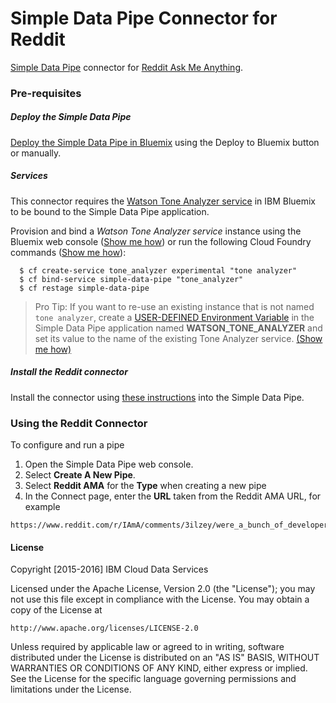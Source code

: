 # Simple Data Pipe Connector for Reddit

[Simple Data Pipe](https://developer.ibm.com/clouddataservices/simple-data-pipe/) connector for [Reddit Ask Me Anything](https://www.reddit.com/r/ama).

### Pre-requisites

##### Deploy the Simple Data Pipe

  [Deploy the Simple Data Pipe in Bluemix](https://github.com/ibm-cds-labs/simple-data-pipe) using the Deploy to Bluemix button or manually.

##### Services

This connector requires the [Watson Tone Analyzer service](https://console.ng.bluemix.net/catalog/services/tone-analyzer) in IBM Bluemix to be bound to the Simple Data Pipe application. 

Provision and bind a _Watson Tone Analyzer service_ instance using the Bluemix web console ([Show me how](https://github.com/ibm-cds-labs/simple-data-pipe/wiki/How-do-I-provision-and-bind-a-service-instance-in-Bluemix-using-the-Bluemix-web-console)) or run the following Cloud Foundry commands ([Show me how](https://github.com/ibm-cds-labs/simple-data-pipe/wiki/How-do-I-provision-and-bind-a-service-instance-in-Bluemix-using-the-Cloud-Foundry-command-line-client)):

````
  $ cf create-service tone_analyzer experimental "tone analyzer"
  $ cf bind-service simple-data-pipe "tone_analyzer"
  $ cf restage simple-data-pipe
````

> Pro Tip: If you want to re-use an existing instance that is not named `tone analyzer`, create a [USER-DEFINED Environment Variable](https://www.ng.bluemix.net/docs/manageapps/depapps.html#ud_env) in the Simple Data Pipe application named __WATSON_TONE_ANALYZER__ and set its value to the name of the existing Tone Analyzer service. [(Show me how)](https://github.com/ibm-cds-labs/simple-data-pipe/wiki/How-do-I-create-a-user-defined-environment-variable-in-Bluemix)

##### Install the Reddit connector

Install the connector using [these instructions](https://github.com/ibm-cds-labs/simple-data-pipe/wiki/Installing-a-Simple-Data-Pipe-Connector) into the Simple Data Pipe.  

### Using the Reddit Connector 
To configure and run a pipe

1. Open the Simple Data Pipe web console.
2. Select __Create A New Pipe__.
3. Select __Reddit AMA__ for the __Type__ when creating a new pipe  
4. In the Connect page, enter the __URL__ taken from the Reddit AMA URL, for example

  ```  
  https://www.reddit.com/r/IAmA/comments/3ilzey/were_a_bunch_of_developers_from_ibm_ask_us/
  ```  

#### License 

Copyright [2015-2016] IBM Cloud Data Services

Licensed under the Apache License, Version 2.0 (the "License");
you may not use this file except in compliance with the License.
You may obtain a copy of the License at

    http://www.apache.org/licenses/LICENSE-2.0

Unless required by applicable law or agreed to in writing, software
distributed under the License is distributed on an "AS IS" BASIS,
WITHOUT WARRANTIES OR CONDITIONS OF ANY KIND, either express or implied.
See the License for the specific language governing permissions and
limitations under the License.
